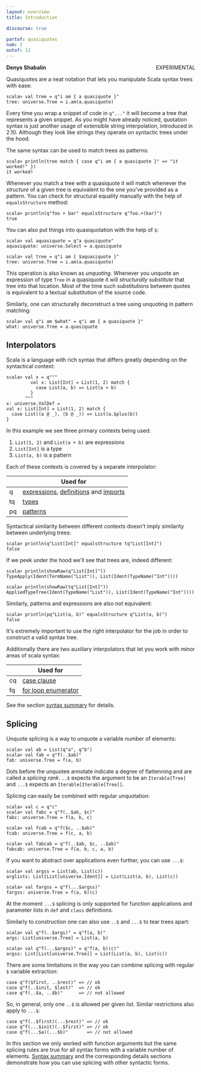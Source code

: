 ```yaml
---
layout: overview
title: Introduction

discourse: true

partof: quasiquotes
num: 2
outof: 13
---
```

**Denys Shabalin** <span class="label warning" style="float: right;">EXPERIMENTAL</span>

Quasiquotes are a neat notation that lets you manipulate Scala syntax trees with ease:

    scala> val tree = q"i am { a quasiquote }"
    tree: universe.Tree = i.am(a.quasiquote)

Every time you wrap a snippet of code in `q"..."` it will become a tree that represents a given snippet. As you might have already noticed, quotation syntax is just another usage of extensible string interpolation, introduced in 2.10. Although they look like strings they operate on syntactic trees under the hood.

The same syntax can be used to match trees as patterns:

    scala> println(tree match { case q"i am { a quasiquote }" => "it worked!" })
    it worked!

Whenever you match a tree with a quasiquote it will match whenever the *structure* of a given tree is equivalent to the one you\'ve provided as a pattern. You can check for structural equality manually with the help of `equalsStructure` method:

    scala> println(q"foo + bar" equalsStructure q"foo.+(bar)")
    true

You can also put things into quasiquotation with the help of `$`:

    scala> val aquasiquote = q"a quasiquote"
    aquasiquote: universe.Select = a.quasiquote

    scala> val tree = q"i am { $aquasiquote }"
    tree: universe.Tree = i.am(a.quasiquote)

This operation is also known as *unquoting*. Whenever you unquote an expression of type `Tree` in a quasiquote it will *structurally substitute* that tree into that location. Most of the time such substitutions between quotes is equivalent to a textual substitution of the source code.

Similarly, one can structurally deconstruct a tree using unquoting in pattern matching:

    scala> val q"i am $what" = q"i am { a quasiquote }"
    what: universe.Tree = a.quasiquote

## Interpolators

Scala is a language with rich syntax that differs greatly depending on the syntactical context:

    scala> val x = q"""
             val x: List[Int] = List(1, 2) match {
               case List(a, b) => List(a + b)
             }
           """
    x: universe.ValDef =
    val x: List[Int] = List(1, 2) match {
      case List((a @ _), (b @ _)) => List(a.$plus(b))
    }

In this example we see three primary contexts being used:

1. `List(1, 2)` and `List(a + b)` are expressions
2. `List[Int]` is a type
3. `List(a, b)` is a pattern

Each of these contexts is covered by a separate interpolator:

    | Used for
----|----------------
 q  | [expressions](/overviews/quasiquotes/syntax-summary.html#expressions), [definitions](/overviews/quasiquotes/syntax-summary.html#definitions) and [imports](http://localhost:4000/overviews/quasiquotes/expression-details.html#import)
 tq | [types](/overviews/quasiquotes/syntax-summary.html#types)
 pq | [patterns](/overviews/quasiquotes/syntax-summary.html#patterns)

Syntactical similarity between different contexts doesn\'t imply similarity between underlying trees:

    scala> println(q"List[Int]" equalsStructure tq"List[Int]")
    false

If we peek under the hood we'll see that trees are, indeed different:

    scala> println(showRaw(q"List[Int]"))
    TypeApply(Ident(TermName("List")), List(Ident(TypeName("Int"))))

    scala> println(showRaw(tq"List[Int]"))
    AppliedTypeTree(Ident(TypeName("List")), List(Ident(TypeName("Int"))))

Similarly, patterns and expressions are also not equivalent:

    scala> println(pq"List(a, b)" equalsStructure q"List(a, b)")
    false

It's extremely important to use the right interpolator for the job in order to construct a valid syntax tree.

Additionally there are two auxiliary interpolators that let you work with minor areas of scala syntax:

    | Used for
----|-------------------------------------
 cq | [case clause](/overviews/quasiquotes/syntax-summary.html#auxiliary)
 fq | [for loop enumerator](/overviews/quasiquotes/syntax-summary.html#auxiliary)

See the section [syntax summary](/overviews/quasiquotes/syntax-summary.html) for details.

## Splicing

Unquote splicing is a way to unquote a variable number of elements:

    scala> val ab = List(q"a", q"b")
    scala> val fab = q"f(..$ab)"
    fab: universe.Tree = f(a, b)

Dots before the unquotee annotate indicate a degree of flattenning and are called a *splicing rank*. `..$` expects the argument to be an `Iterable[Tree]` and `...$` expects an `Iterable[Iterable[Tree]]`.

Splicing can easily be combined with regular unquotation:

    scala> val c = q"c"
    scala> val fabc = q"f(..$ab, $c)"
    fabc: universe.Tree = f(a, b, c)

    scala> val fcab = q"f($c, ..$ab)"
    fcab: universe.Tree = f(c, a, b)

    scala> val fabcab = q"f(..$ab, $c, ..$ab)"
    fabcab: universe.Tree = f(a, b, c, a, b)

If you want to abstract over applications even further, you can use `...$`:

    scala> val argss = List(ab, List(c))
    arglists: List[List[universe.Ident]] = List(List(a, b), List(c))

    scala> val fargss = q"f(...$argss)"
    fargss: universe.Tree = f(a, b)(c)

At the moment `...$` splicing is only supported for function applications and parameter lists in `def` and `class` definitions.

Similarly to construction one can also use `..$` and `...$` to tear trees apart:

    scala> val q"f(..$args)" = q"f(a, b)"
    args: List[universe.Tree] = List(a, b)

    scala> val q"f(...$argss)" = q"f(a, b)(c)"
    argss: List[List[universe.Tree]] = List(List(a, b), List(c))

There are some limitations in the way you can combine splicing with regular `$` variable extraction:

    case q"f($first, ..$rest)" => // ok
    case q"f(..$init, $last)"  => // ok
    case q"f(..$a, ..$b)"      => // not allowed

So, in general, only one `..$` is allowed per given list. Similar restrictions also apply to `...$`:

    case q"f(..$first)(...$rest)" => // ok
    case q"f(...$init)(..$first)" => // ok
    case q"f(...$a)(...$b)"       => // not allowed

In this section we only worked with function arguments but the same splicing rules are true for all syntax forms with a variable number of elements. [Syntax summary](/overviews/quasiquotes/syntax-summary.html) and the corresponding details sections demonstrate how you can use splicing with other syntactic forms.

